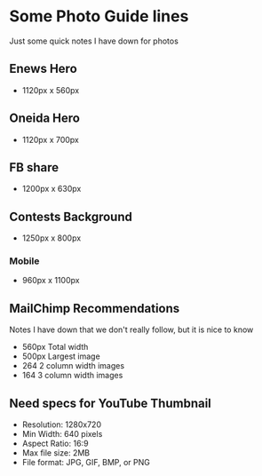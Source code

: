 # Some Photo Guide lines

Just some quick notes I have down for photos

## Enews Hero

+ 1120px x 560px

## Oneida Hero

+ 1120px x 700px

## FB share

+ 1200px x 630px

## Contests Background

+ 1250px x 800px

### Mobile

+ 960px x 1100px

## MailChimp Recommendations

Notes I have down that we don't really follow, but it is nice to know

+ 560px Total width
+ 500px Largest image
+ 264 2 column width images
+ 164 3 column width images

## Need specs for YouTube Thumbnail

+ Resolution:  1280x720  
+ Min Width: 640 pixels  
+ Aspect Ratio: 16:9  
+ Max file size: 2MB  
+ File format: JPG, GIF, BMP, or PNG  
